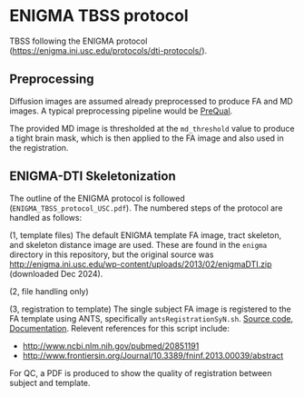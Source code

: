 # ENIGMA TBSS protocol

TBSS following the ENIGMA protocol (https://enigma.ini.usc.edu/protocols/dti-protocols/).


## Preprocessing

Diffusion images are assumed already preprocessed to produce FA and MD images. A typical
preprocessing pipeline would be [PreQual](https://github.com/MASILab/PreQual). 

The provided MD image is thresholded at the `md_threshold` value to produce a tight brain mask, 
which is then applied to the FA image and also used in the registration.


## ENIGMA-DTI Skeletonization

The outline of the ENIGMA protocol is followed (`ENIGMA_TBSS_protocol_USC.pdf`). The
numbered steps of the protocol are handled as follows:

(1, template files) The default ENIGMA template FA image, tract skeleton, and skeleton distance image are used.
These are found in the `enigma` directory in this repository, but the original source was 
http://enigma.ini.usc.edu/wp-content/uploads/2013/02/enigmaDTI.zip (downloaded Dec 2024).

(2, file handling only)

(3, registration to template) The single subject FA image is registered to the FA template
using ANTS, specifically `antsRegistrationSyN.sh`. 
[Source code](https://github.com/ANTsX/ANTs/), [Documentation](http://stnava.github.io/ANTs/).
Relevent references for this script include:
   * http://www.ncbi.nlm.nih.gov/pubmed/20851191
   * http://www.frontiersin.org/Journal/10.3389/fninf.2013.00039/abstract
   
For QC, a PDF is produced to show the quality of registration between subject
and template.